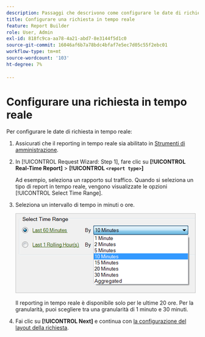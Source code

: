 ```yaml
---
description: Passaggi che descrivono come configurare le date di richiesta in tempo reale.
title: Configurare una richiesta in tempo reale
feature: Report Builder
role: User, Admin
exl-id: 818fc9ca-aa78-4a21-abd7-8e3144f5d1c0
source-git-commit: 16046af6b7a78bdc4bfaf7e5ec7d05c55f2ebc01
workflow-type: tm+mt
source-wordcount: '103'
ht-degree: 7%

---
```


# Configurare una richiesta in tempo reale

Per configurare le date di richiesta in tempo reale:

1. Assicurati che il reporting in tempo reale sia abilitato in [Strumenti di amministrazione](https://experienceleague.adobe.com/docs/analytics/admin/admin-tools/real-time-reports/t-realtime-admin.html).
1. In [!UICONTROL Request Wizard: Step 1], fare clic su **[!UICONTROL Real-Time Report]** > **[!UICONTROL `<report type>`]**

   Ad esempio, seleziona un rapporto sul traffico. Quando si seleziona un tipo di report in tempo reale, vengono visualizzate le opzioni [!UICONTROL Select Time Range].

1. Seleziona un intervallo di tempo in minuti o ore.

   ![Schermata che mostra le opzioni Seleziona intervallo di tempo con Ultimi 60 minuti selezionate.](assets/real_time_select_date.png)

   Il reporting in tempo reale è disponibile solo per le ultime 20 ore. Per la granularità, puoi scegliere tra una granularità di 1 minuto e 30 minuti.
1. Fai clic su **[!UICONTROL Next]** e continua con [la configurazione del layout della richiesta](/help/analyze/legacy-report-builder/layout/layout.md).
